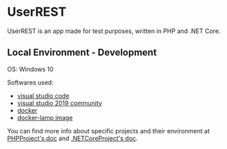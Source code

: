 # UserREST

UserREST is an app made for test purposes, written in PHP and .NET Core.

## Local Environment - Development
OS: Windows 10

Softwares used:
 - [visual studio code](https://code.visualstudio.com/)
 - [visual studio 2019 community](https://visualstudio.microsoft.com/pt-br/vs)
 - [docker](https://www.docker.com/)
 - [docker-lamp image](https://github.com/mattrayner/docker-lamp)


You can find more info about specific projects and their environment at [PHPProject's doc](PHPProject/README.md) and [.NETCoreProject's doc](NETCoreProject/NETCoreProject/README.md).